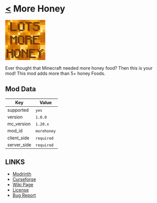 # [<](../README.md) More Honey

![alt](icon.png)

Ever thought that Minecraft needed more honey food? Then this is your mod! This mod adds more than 5+ honey Foods.

## Mod Data

| Key         | Value       |
|-------------|-------------|
| supported   | `yes`       |
| version     | `1.0.0`     |
| mc_version  | `1.20.x`    |
| mod_id      | `morehoney` |
| client_side | `required`  |
| server_side | `required`  |

## LINKS
- [Modrinth](https://modrinth.com/mod/more-honey)
- [Curseforge](https://curseforge.com/minecraft/mc-mods/more-honey)
- [Wiki Page](https://github.com/legopitstop/Fabric/wiki/More_Honey)
- [License](https://legopitstop.weebly.com/license.html)
- [Bug Report](https://github.com/legopitstop/Fabric/issues)